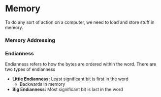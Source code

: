 # Memory
To do any sort of action on a computer, we need to load and store stuff in memory.

### Memory Addressing

### Endianness
Endianness refers to how the bytes are ordered within the word. There are two types of endianness
* **Little Endianness:** Least significant bit is first in the word
	* Backwards in memory
* **Big Endianness:** Most significant bit is last in the word